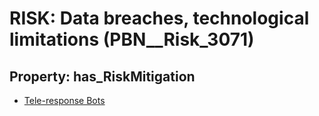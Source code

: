 # RISK: __Data breaches, technological limitations__ (PBN__Risk_3071)

## Property: has_RiskMitigation

* [Tele-response Bots](PBN__Mitigation_1444)

